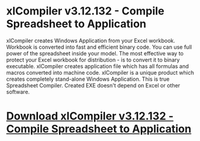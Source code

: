 # xlCompiler v3.12.132 - Compile Spreadsheet to Application

xlCompiler creates Windows Application from your Excel workbook. Workbook is converted into fast and efficient binary code. You can use full power of the spreadsheet inside your model. The most effective way to protect your Excel workbook for distribution - is to convert it to binary executable. xlCompiler creates application file which has all formulas and macros converted into machine code. xlCompiler is a unique product which creates completely stand-alone Windows Application. This is true Spreadsheet Compiler. Created EXE doesn't depend on Excel or other software.

# [Download xlCompiler v3.12.132 - Compile Spreadsheet to Application](https://developer.team/misc-development/35066-xlcompiler-v312132-compile-spreadsheet-to-application.html)
